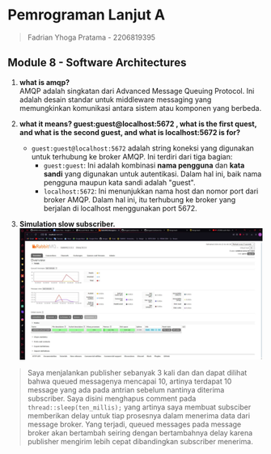# Pemrograman Lanjut A
> Fadrian Yhoga Pratama - 2206819395

## Module 8 - Software Architectures

1. **what is amqp?** </br>
AMQP adalah singkatan dari Advanced Message Queuing Protocol. Ini adalah desain standar untuk middleware messaging yang memungkinkan komunikasi antara sistem atau komponen yang berbeda.

2. **what it means? guest:guest@localhost:5672 , what is the first quest, and what is the second guest, and what is localhost:5672 is for?**</br>
   - `guest:guest@localhost:5672` adalah string koneksi yang digunakan untuk terhubung ke broker AMQP. Ini terdiri dari tiga bagian:
     - `guest:guest`: Ini adalah kombinasi **nama pengguna** dan **kata sandi** yang digunakan untuk autentikasi. Dalam hal ini, baik nama pengguna maupun kata sandi adalah "guest".
     - `localhost:5672`: Ini menunjukkan nama host dan nomor port dari broker AMQP. Dalam hal ini, itu terhubung ke broker yang berjalan di localhost menggunakan port 5672.

3. **Simulation slow subscriber.**
![alt text](<assets/img/Simulation slow subscriber.jpg>)
> Saya menjalankan publisher sebanyak 3 kali dan dan dapat dilihat bahwa queued messagenya mencapai 10, artinya terdapat 10 message yang ada pada antrian sebelum nantinya diterima subscriber. Saya disini menghapus comment pada `thread::sleep(ten_millis);` yang artinya saya membuat subsciber memberikan delay untuk tiap prosesnya dalam menerima data dari message broker. Yang terjadi, queued messages pada message broker akan bertambah seiring dengan bertambahnya delay karena publisher mengirim lebih cepat dibandingkan subscriber menerima.